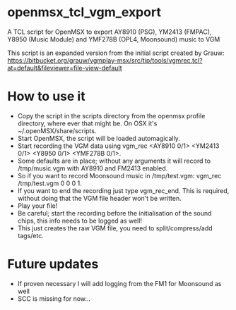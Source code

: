 # openmsx_tcl_vgm_export

A TCL script for OpenMSX to export AY8910 (PSG), YM2413 (FMPAC), Y8950 (Music Module) and YMF278B (OPL4, Moonsound) music to VGM

This script is an expanded version from the initial script created by Grauw: https://bitbucket.org/grauw/vgmplay-msx/src/tip/tools/vgmrec.tcl?at=default&fileviewer=file-view-default

# How to use it

- Copy the script in the scripts directory from the openmsx profile directory, where ever that might be. On OSX it's ~/.openMSX/share/scripts.
- Start OpenMSX, the script will be loaded automagically.
- Start recording the VGM data using vgm_rec <filename> <AY8910 0/1> <YM2413 0/1> <Y8950 0/1> <YMF278B 0/1>.
- Some defaults are in place; without any arguments it will record to /tmp/music.vgm with AY8910 and FM2413 enabled.
- So if you want to record Moonsound music in /tmp/test.vgm: vgm_rec /tmp/test.vgm 0 0 0 1.
- If you want to end the recording just type vgm_rec_end. This is required, without doing that the VGM file header won't be written.
- Play your file!
- Be careful; start the recording before the initialisation of the sound chips, this info needs to be logged as well!
- This just creates the raw VGM file, you need to split/compress/add tags/etc.

# Future updates

- If proven necessary I will add logging from the FM1 for Moonsound as well
- SCC is missing for now...
